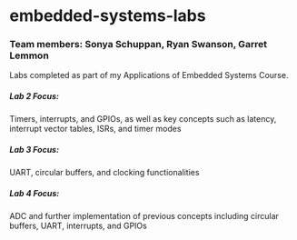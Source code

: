 # embedded-systems-labs
### Team members: Sonya Schuppan, Ryan Swanson, Garret Lemmon
Labs completed as part of my Applications of Embedded Systems Course. 
##### Lab 2 Focus:
Timers, interrupts, and GPIOs, as well as key concepts such as latency, interrupt vector tables, ISRs, and timer modes
##### Lab 3 Focus: 
UART, circular buffers, and clocking functionalities 
##### Lab 4 Focus: 
ADC and further implementation of previous concepts including circular buffers, UART, interrupts, and GPIOs
